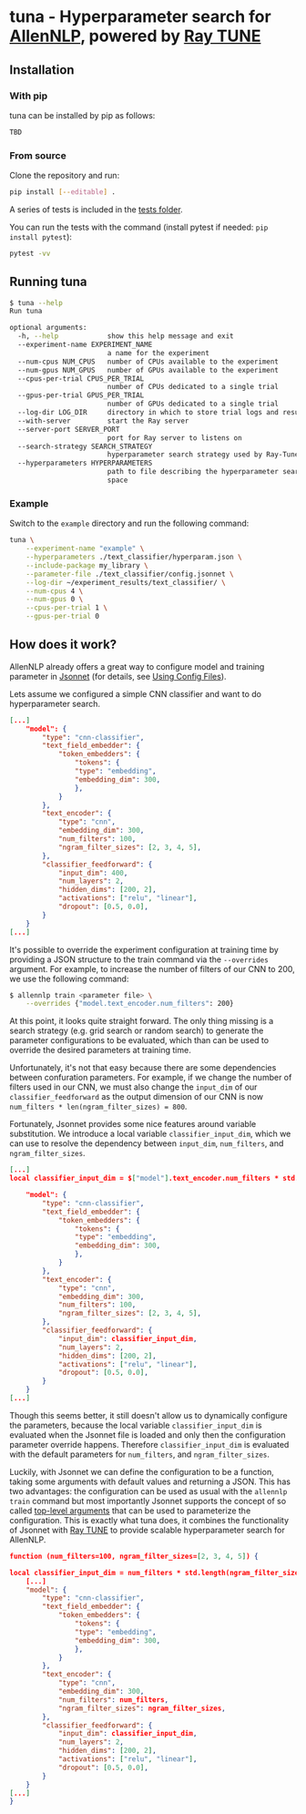 # tuna - Hyperparameter search for [AllenNLP](https://github.com/allenai/allennlp), powered by [Ray TUNE](https://ray.readthedocs.io/en/latest/tune.html)

## Installation

### With pip
tuna can be installed by pip as follows:
```bash
TBD
```

### From source

Clone the repository and run:
```bash
pip install [--editable] .
```

A series of tests is included in the [tests folder](https://github.com/ChristophAlt/tuna/tree/master/tests).

You can run the tests with the command (install pytest if needed: `pip install pytest`):
```bash
pytest -vv
```

## Running tuna
```bash
$ tuna --help
Run tuna

optional arguments:
  -h, --help            show this help message and exit
  --experiment-name EXPERIMENT_NAME
                        a name for the experiment
  --num-cpus NUM_CPUS   number of CPUs available to the experiment
  --num-gpus NUM_GPUS   number of GPUs available to the experiment
  --cpus-per-trial CPUS_PER_TRIAL
                        number of CPUs dedicated to a single trial
  --gpus-per-trial GPUS_PER_TRIAL
                        number of GPUs dedicated to a single trial
  --log-dir LOG_DIR     directory in which to store trial logs and results
  --with-server         start the Ray server
  --server-port SERVER_PORT
                        port for Ray server to listens on
  --search-strategy SEARCH_STRATEGY
                        hyperparameter search strategy used by Ray-Tune
  --hyperparameters HYPERPARAMETERS
                        path to file describing the hyperparameter search
                        space
```

### Example

Switch to the `example` directory and run the following command:

```bash
tuna \
    --experiment-name "example" \
    --hyperparameters ./text_classifier/hyperparam.json \
    --include-package my_library \
    --parameter-file ./text_classifier/config.jsonnet \
    --log-dir ~/experiment_results/text_classifier/ \
    --num-cpus 4 \
    --num-gpus 0 \
    --cpus-per-trial 1 \
    --gpus-per-trial 0
```

## How does it work?
AllenNLP already offers a great way to configure model and training parameter in [Jsonnet](https://jsonnet.org/) (for details, see [Using Config Files](https://github.com/allenai/allennlp/blob/master/tutorials/tagger/README.md#using-config-files)).

Lets assume we configured a simple CNN classifier and want to do hyperparameter search.

```json
[...]
    "model": {
        "type": "cnn-classifier",
        "text_field_embedder": {
            "token_embedders": {
                "tokens": {
                "type": "embedding",
                "embedding_dim": 300,
                },
            }
        },
        "text_encoder": {
            "type": "cnn",
            "embedding_dim": 300,
            "num_filters": 100,
            "ngram_filter_sizes": [2, 3, 4, 5],
        },
        "classifier_feedforward": {
            "input_dim": 400,
            "num_layers": 2,
            "hidden_dims": [200, 2],
            "activations": ["relu", "linear"],
            "dropout": [0.5, 0.0],
        }
    }
[...]
```

It's possible to override the experiment configuration at training time by providing a JSON structure to the train command via the `--overrides` argument. For example, to increase the number of filters of our CNN to 200, we use the following command:

```bash
$ allennlp train <parameter file> \
    --overrides {"model.text_encoder.num_filters": 200}
```

At this point, it looks quite straight forward. The only thing missing is a search strategy (e.g. grid search or random search) to generate the parameter configurations to be evaluated, which than can be used to override the desired parameters at training time. 

Unfortunately, it's not that easy because there are some dependencies between confuration parameters. For example, if we change the number of filters used in our CNN, we must also change the `input_dim` of our `classifier_feedforward` as the output dimension of our CNN is now `num_filters * len(ngram_filter_sizes) = 800`.

Fortunately, Jsonnet provides some nice features around variable substitution. We introduce a local variable `classifier_input_dim`, which we can use to resolve the dependency between `input_dim`, `num_filters`, and `ngram_filter_sizes`.

```json
[...]
local classifier_input_dim = $["model"].text_encoder.num_filters * std.length($["model"].text_encoder.ngram_filter_sizes);

    "model": {
        "type": "cnn-classifier",
        "text_field_embedder": {
            "token_embedders": {
                "tokens": {
                "type": "embedding",
                "embedding_dim": 300,
                },
            }
        },
        "text_encoder": {
            "type": "cnn",
            "embedding_dim": 300,
            "num_filters": 100,
            "ngram_filter_sizes": [2, 3, 4, 5],
        },
        "classifier_feedforward": {
            "input_dim": classifier_input_dim,
            "num_layers": 2,
            "hidden_dims": [200, 2],
            "activations": ["relu", "linear"],
            "dropout": [0.5, 0.0],
        }
    }
[...]
```

Though this seems better, it still doesn't allow us to dynamically configure the parameters, because the local variable `classifier_input_dim` is evaluated when the Jsonnet file is loaded and only then the configuration parameter override happens. Therefore `classifier_input_dim` is evaluated with the default parameters for `num_filters`, and `ngram_filter_sizes`.

Luckily, with Jsonnet we can define the configuration to be a function, taking some arguments with default values and returning a JSON. This has two advantages: the configuration can be used as usual with the `allennlp train` command but most importantly Jsonnet supports the concept of so called [top-level arguments](https://jsonnet.org/learning/tutorial.html) that can be used to parameterize the configuration. This is exactly what tuna does, it combines the functionality of Jsonnet with [Ray TUNE](https://ray.readthedocs.io/en/latest/tune.html) to provide scalable hyperparameter search for AllenNLP.

```json
function (num_filters=100, ngram_filter_sizes=[2, 3, 4, 5]) {

local classifier_input_dim = num_filters * std.length(ngram_filter_sizes);
    [...]
    "model": {
        "type": "cnn-classifier",
        "text_field_embedder": {
            "token_embedders": {
                "tokens": {
                "type": "embedding",
                "embedding_dim": 300,
                },
            }
        },
        "text_encoder": {
            "type": "cnn",
            "embedding_dim": 300,
            "num_filters": num_filters,
            "ngram_filter_sizes": ngram_filter_sizes,
        },
        "classifier_feedforward": {
            "input_dim": classifier_input_dim,
            "num_layers": 2,
            "hidden_dims": [200, 2],
            "activations": ["relu", "linear"],
            "dropout": [0.5, 0.0],
        }
    }
[...]
}
```
